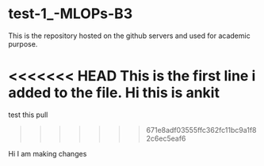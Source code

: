 # test-1_-MLOPs-B3
This is the repository hosted on the github servers and used for academic purpose. 

<<<<<<< HEAD
This is the first line i added to the file.
Hi this is ankit
=======
test this pull
>>>>>>> 671e8adf03555ffc362fc11bc9a1f82c6ec5eaf6

Hi I am making changes
